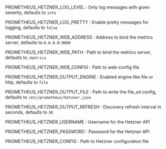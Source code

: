 PROMETHEUS_HETZNER_LOG_LEVEL
: Only log messages with given severity, defaults to `info`

PROMETHEUS_HETZNER_LOG_PRETTY
: Enable pretty messages for logging, defaults to `false`

PROMETHEUS_HETZNER_WEB_ADDRESS
: Address to bind the metrics server, defaults to `0.0.0.0:9000`

PROMETHEUS_HETZNER_WEB_PATH
: Path to bind the metrics server, defaults to `/metrics`

PROMETHEUS_HETZNER_WEB_CONFIG
: Path to web-config file

PROMETHEUS_HETZNER_OUTPUT_ENGINE
: Enabled engine like file or http, defaults to `file`

PROMETHEUS_HETZNER_OUTPUT_FILE
: Path to write the file_sd config, defaults to `/etc/prometheus/hetzner.json`

PROMETHEUS_HETZNER_OUTPUT_REFRESH
: Discovery refresh interval in seconds, defaults to `30`

PROMETHEUS_HETZNER_USERNAME
: Username for the Hetzner API

PROMETHEUS_HETZNER_PASSWORD
: Password for the Hetzner API

PROMETHEUS_HETZNER_CONFIG
: Path to Hetzner configuration file
